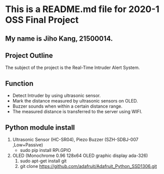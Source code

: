 This is a README.md file for 2020-1 OSS Final Project
==========
My name is Jiho Kang, 21500014.  
---

Project Outline
--
The subject of the project is the Real-Time Intruder Alert System. 
 
Function 
- 
* Detect Intruder by using ultrasonic sensor. 
* Mark the distance measured by ultrasonic sensors on OLED. 
* Buzzer sounds when within a certain distance range. 
* The measured distance is transferred to the server using WIFI. 

Python module install
- 
1. Ultrasonic Sensor (HC-SR04), Piezo Buzzer (SZH-SDBJ-007 ,Low+Passive) 
	* sudo pip install RPi.GPIO  
1. OLED (Monochrome 0.96 128x64 OLED graphic display ada-326) 
	1. sudo apt-get install git 
	1. git clone https://github.com/adafruit/Adafruit_Python_SSD1306.git
